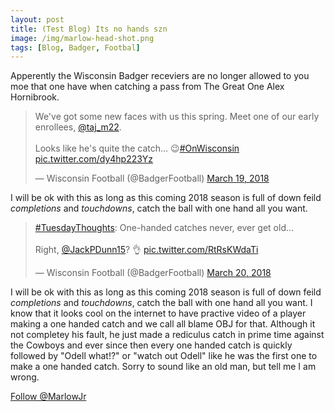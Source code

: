 ```yaml
---
layout: post
title: (Test Blog) Its no hands szn
image: /img/marlow-head-shot.png
tags: [Blog, Badger, Footbal]
---
```

Apperently the Wisconsin Badger receviers are no longer allowed to you moe that one have when catching a pass from The Great One Alex Hornibrook.

<blockquote class="twitter-video" data-lang="en"><p lang="en" dir="ltr">We&#39;ve got some new faces with us this spring. Meet one of our early enrollees, <a href="https://twitter.com/taj_m22?ref_src=twsrc%5Etfw">@taj_m22</a>.<br><br>Looks like he&#39;s quite the catch... 😉<a href="https://twitter.com/hashtag/OnWisconsin?src=hash&amp;ref_src=twsrc%5Etfw">#OnWisconsin</a> <a href="https://t.co/dy4hp223Yz">pic.twitter.com/dy4hp223Yz</a></p>&mdash; Wisconsin Football (@BadgerFootball) <a href="https://twitter.com/BadgerFootball/status/975781686666579970?ref_src=twsrc%5Etfw">March 19, 2018</a></blockquote>
<script async src="https://platform.twitter.com/widgets.js" charset="utf-8"></script>

I will be ok with this as long as this coming 2018 season is full of down feild *completions* and *touchdowns*, catch the ball with one hand all you want.

<blockquote class="twitter-video" data-lang="en"><p lang="en" dir="ltr"><a href="https://twitter.com/hashtag/TuesdayThoughts?src=hash&amp;ref_src=twsrc%5Etfw">#TuesdayThoughts</a>: One-handed catches never, ever get old...<br><br>Right, <a href="https://twitter.com/JackPDunn15?ref_src=twsrc%5Etfw">@JackPDunn15</a>? 👌 <a href="https://t.co/RtRsKWdaTi">pic.twitter.com/RtRsKWdaTi</a></p>&mdash; Wisconsin Football (@BadgerFootball) <a href="https://twitter.com/BadgerFootball/status/976124742087438346?ref_src=twsrc%5Etfw">March 20, 2018</a></blockquote>
<script async src="https://platform.twitter.com/widgets.js" charset="utf-8"></script>

  I will be ok with this as long as this coming 2018 season is full of down feild *completions* and *touchdowns*, catch the ball with one hand all you want.  I know that it looks cool on the internet to have practive video of a player making a one handed catch and we call all blame OBJ for that.  Although it not completey his fault, he just made a rediculus catch in prime time against the Cowboys and ever since then every one handed catch is quickly followed by "Odell what!?" or "watch out Odell" like he was the first one to make a one handed catch.  Sorry to sound like an old man, but tell me I am wrong.


<a href="https://twitter.com/MarlowJr?ref_src=twsrc%5Etfw" class="twitter-follow-button" data-show-count="false">Follow @MarlowJr</a><script async src="https://platform.twitter.com/widgets.js" charset="utf-8"></script>
